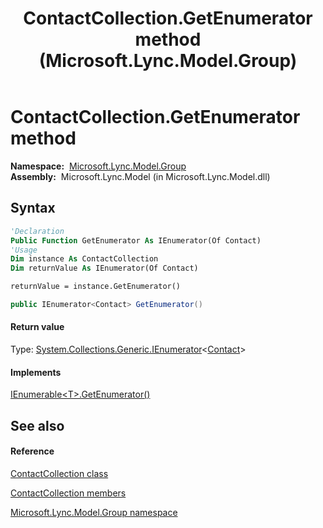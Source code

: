 ﻿---
title: ContactCollection.GetEnumerator method  (Microsoft.Lync.Model.Group)
TOCTitle: 'GetEnumerator method '
ms:assetid: M:Microsoft.Lync.Model.Group.ContactCollection.GetEnumerator_DI_3_UC_OCS14MrefLyncWPF
ms:mtpsurl: https://msdn.microsoft.com/en-us/library/microsoft.lync.model.group.contactcollection.getenumerator_di_3_uc_ocs14mreflyncwpf(v=office.15)
ms:contentKeyID: 48596694
ms.date: 07/28/2014
mtps_version: v=office.15
f1_keywords:
- Microsoft.Lync.Model.Group.ContactCollection.GetEnumerator
dev_langs:
- CSharp
- JScript
- VB
- other
---

# ContactCollection.GetEnumerator method

**Namespace:**  [Microsoft.Lync.Model.Group](microsoft-lync-model-group-namespace_2.md)  
**Assembly:**  Microsoft.Lync.Model (in Microsoft.Lync.Model.dll)

## Syntax

``` vb
'Declaration
Public Function GetEnumerator As IEnumerator(Of Contact)
'Usage
Dim instance As ContactCollection
Dim returnValue As IEnumerator(Of Contact)

returnValue = instance.GetEnumerator()
```

``` csharp
public IEnumerator<Contact> GetEnumerator()
```

#### Return value

Type: [System.Collections.Generic.IEnumerator](http://msdn2.microsoft.com/en-us/library/78dfe2yb)\<[Contact](contact-class-microsoft-lync-model_2.md)\>  

#### Implements

[IEnumerable\<T\>.GetEnumerator()](http://msdn2.microsoft.com/en-us/library/s793z9y2)  

## See also

#### Reference

[ContactCollection class](contactcollection-class-microsoft-lync-model-group_2.md)

[ContactCollection members](contactcollection-members-microsoft-lync-model-group_2.md)

[Microsoft.Lync.Model.Group namespace](microsoft-lync-model-group-namespace_2.md)

